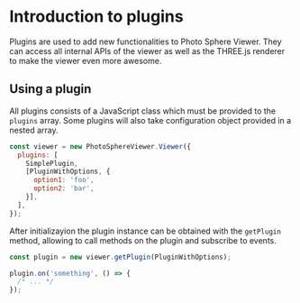 # Introduction to plugins

Plugins are used to add new functionalities to Photo Sphere Viewer. They can access all internal APIs of the viewer as well as the THREE.js renderer to make the viewer even more awesome.

## Using a plugin

All plugins consists of a JavaScript class which must be provided to the `plugins` array. Some plugins will also take configuration object provided in a nested array.

```js
const viewer = new PhotoSphereViewer.Viewer({
  plugins: [
    SimplePlugin,
    [PluginWithOptions, {
      option1: 'foo',
      option2: 'bar',
    }],
  ],
});
```

After initializayion the plugin instance can be obtained with the `getPlugin` method, allowing to call methods on the plugin and subscribe to events.

```js
const plugin = new viewer.getPlugin(PluginWithOptions);

plugin.on('something', () => {
  /* ... */
});
```
